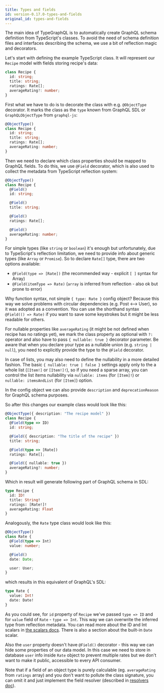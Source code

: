 ```yaml
---
title: Types and fields
id: version-0.17.0-types-and-fields
original_id: types-and-fields
---
```


The main idea of TypeGraphQL is to automatically create GraphQL schema definition from TypeScript's classes. To avoid the need of schema definition files and interfaces describing the schema, we use a bit of reflection magic and decorators.

Let's start with defining the example TypeScript class. It will represent our `Recipe` model with fields storing recipe's data:

```typescript
class Recipe {
  id: string;
  title: string;
  ratings: Rate[];
  averageRating?: number;
}
```

First what we have to do is to decorate the class with e.g. `@ObjectType` decorator. It marks the class as the `type` known from GraphQL SDL or `GraphQLObjectType` from `graphql-js`:

```typescript
@ObjectType()
class Recipe {
  id: string;
  title: string;
  ratings: Rate[];
  averageRating: number;
}
```

Then we need to declare which class properties should be mapped to GraphQL fields.
To do this, we use `@Field` decorator, which is also used to collect the metadata from TypeScript reflection system:

```typescript
@ObjectType()
class Recipe {
  @Field()
  id: string;

  @Field()
  title: string;

  @Field()
  ratings: Rate[];

  @Field()
  averageRating: number;
}
```

For simple types (like `string` or `boolean`) it's enough but unfortunately, due to TypeScript's reflection limitation, we need to provide info about generic types (like `Array` or `Promise`). So to declare `Rate[]` type, there are two options available:

- `@Field(type => [Rate])` (the recommended way - explicit `[ ]` syntax for Array)
- `@Field(itemType => Rate)` (`array` is inferred from reflection - also ok but prone to error)

Why function syntax, not simple `{ type: Rate }` config object? Because this way we solve problems with circular dependencies (e.g. Post <--> User), so it was adopted as a convention. You can use the shorthand syntax `@Field(() => Rate)` if you want to save some keystrokes but it might be less readable for others.

For nullable properties like `averageRating` (it might be not defined when recipe has no ratings yet), we mark the class property as optional with `?:` operator and also have to pass `{ nullable: true }` decorator parameter. Be aware that when you declare your type as a nullable union (e.g. `string | null`), you need to explicitly provide the type to the `@Field` decorator.

In case of lists, you may also need to define the nullability in a more detailed fashion. The basic `{ nullable: true | false }` settings apply only to the a whole list (`[Item!]` or `[Item!]!`), so if you need a sparse array, you can control the list items nullability via `nullable: items` (for `[Item]!`) or `nullable: itemsAndList` (for `[Item]`) option.

In the config object we can also provide `description` and `deprecationReason` for GraphQL schema purposes.

So after this changes our example class would look like this:

```typescript
@ObjectType({ description: "The recipe model" })
class Recipe {
  @Field(type => ID)
  id: string;

  @Field({ description: "The title of the recipe" })
  title: string;

  @Field(type => [Rate])
  ratings: Rate[];

  @Field({ nullable: true })
  averageRating?: number;
}
```

Which in result will generate following part of GraphQL schema in SDL:

```graphql
type Recipe {
  id: ID!
  title: String!
  ratings: [Rate!]!
  averageRating: Float
}
```

Analogously, the `Rate` type class would look like this:

```typescript
@ObjectType()
class Rate {
  @Field(type => Int)
  value: number;

  @Field()
  date: Date;

  user: User;
}
```

which results in this equivalent of GraphQL's SDL:

```graphql
type Rate {
  value: Int!
  date: Date!
}
```

As you could see, for `id` property of `Recipe` we've passed `type => ID` and for `value` field of `Rate` - `type => Int`. This way we can overwrite the inferred type from reflection metadata. You can read more about the ID and Int scalars in [the scalars docs](scalars.md). There is also a section about the built-in `Date` scalar.

Also the `user` property doesn't have `@Field()` decorator - this way we can hide some properties of our data model. In this case we need to store in database `user` info inside `Rate` object to prevent multiple rates but we don't want to make it public, accessible to every API consumer.

Note that if a field of an object type is purely calculable (eg. `averageRating` from `ratings` array) and you don't want to pollute the class signature, you can omit it and just implement the field resolver (described in [resolvers doc](resolvers.md)).
